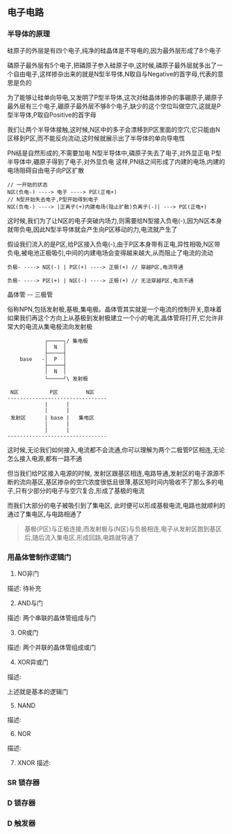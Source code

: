 ## 电子电路

### 半导体的原理

硅原子的外层是有四个电子,纯净的硅晶体是不导电的,因为最外层形成了8个电子

磷原子最外层有5个电子,把磷原子参入硅原子中,这时候,磷原子最外层就多出了一个自由电子,这样掺杂出来的就是N型半导体,N取自与Negative的首字母,代表的意思是负的

为了能够让硅单向导电,又发明了P型半导体,这次对硅晶体掺杂的事硼原子,硼原子最外层有三个电子,硼原子最外层不够8个电子,缺少的这个空位叫做空穴,这就是P型半导体,P取自Positive的首字母

我们让两个半导体接触,这时候,N区中的多子会漂移到P区里面的空穴,它只能由N区移到P区,而不能反向流动,这时候就展示出了半导体的单向导电性

PN结是自然形成的,不需要加电
N型半导体中,磷原子失去了电子,对外显正电
P型半导体中,硼原子得到了电子,对外显负电
这样,PN结之间形成了内建的电场,内建的电场阻碍自由电子向P区扩散

```
// 一开始的状态
N区(负电-) ----> 电子 ----> P区(正电+)
// N型开始失去电子,P型开始得到电子
N区(负电-) ----> |正离子(+)内建电场(阻止扩散)负离子(-)| ---> P区(正电+)
```

这时候,我们为了让N区的电子突破内场力,则需要给N型接入负电(-),因为N区本身就带负电,因此N型半导体就会产生向P区移动的力,电流就产生了

假设我们流入的是P区,给P区接入负电(-),由于P区本身带有正电,异性相吸,N区带负电,被电池正极吸引,中间的内建电场会变得越来越大,从而阻止了电流的流动

```
负极- ----> N区(-) | P区(+) ----> 正极(+) // 穿越P区,电流导通  

负极- ----> P区(+) | N区(-) ----> 正极(+) // 无法穿越P区,电流不通

```

晶体管 -- 三极管

俗称NPN,包括发射极,基极,集电极。晶体管其实就是一个电流的控制开关,意味着如果我们再这个方向上从基极到发射极建立一个小的电流,晶体管将打开,它允许非常大的电流从集电极流向发射极

```
            ┌─────┐/ 集电极
            │  N  │
            ├─────┤
    base   -│  P  │
            ├─────┤
            │  N  │
            └─────┘\ 发射极
``` 

```
 N区          P区         N区
--------------------------------
            |      |  
            |      |
 发射区      | base |   集电区
            |      |
            |      |
--------------------------------
```

这时候,无论我们如何接入,电流都不会流通,你可以理解为两个二极管P区相连,无论怎么接入电源,都有一路不通

但当我们给P区接入电源的时候, 发射区跟基区相连,电路导通,发射区的电子源源不断的流向基区,基区掺杂的空穴浓度很低且很薄,基区短时间内吸收不了那么多的电子,只有少部分的电子与空穴复合,形成了基极的电流

而我们大部分的电子被吸引到了集电区, 此时便可以形成基极电流,电路也就顺利的通过了集电区,与电路相通了

> 基极(P区)与正极连接,而发射极与(N区)与负极相连,电子从发射区跑到基区后,随后流入集电区,形成回路,电路就导通了


### 用晶体管制作逻辑门

1. NO非门

描述: 待补充

2. AND与门

描述: 两个串联的晶体管组成与门

3. OR或门

描述: 两个并联的晶体管组成或门

4. XOR异或门

描述: 

上述就是基本的逻辑门

5. NAND

描述:

6. NOR

描述:

7. XNOR
描述:


### SR 锁存器


### D 锁存器


### D 触发器






























